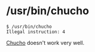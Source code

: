 /usr/bin/chucho
===============

```
$ /usr/bin/chucho
Illegal instruction: 4
```

[Chucho](http://twitter.com/9130kHz) doesn't work very well.